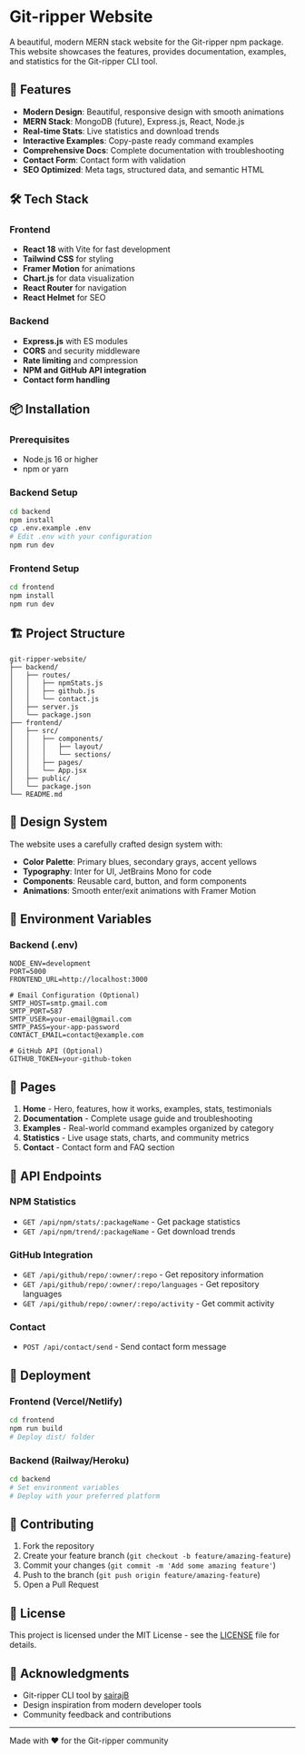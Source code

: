 # Git-ripper Website

A beautiful, modern MERN stack website for the Git-ripper npm package. This website showcases the features, provides documentation, examples, and statistics for the Git-ripper CLI tool.

## 🚀 Features

- **Modern Design**: Beautiful, responsive design with smooth animations
- **MERN Stack**: MongoDB (future), Express.js, React, Node.js
- **Real-time Stats**: Live statistics and download trends
- **Interactive Examples**: Copy-paste ready command examples
- **Comprehensive Docs**: Complete documentation with troubleshooting
- **Contact Form**: Contact form with validation
- **SEO Optimized**: Meta tags, structured data, and semantic HTML

## 🛠️ Tech Stack

### Frontend

- **React 18** with Vite for fast development
- **Tailwind CSS** for styling
- **Framer Motion** for animations
- **Chart.js** for data visualization
- **React Router** for navigation
- **React Helmet** for SEO

### Backend

- **Express.js** with ES modules
- **CORS** and security middleware
- **Rate limiting** and compression
- **NPM and GitHub API integration**
- **Contact form handling**

## 📦 Installation

### Prerequisites

- Node.js 16 or higher
- npm or yarn

### Backend Setup

```bash
cd backend
npm install
cp .env.example .env
# Edit .env with your configuration
npm run dev
```

### Frontend Setup

```bash
cd frontend
npm install
npm run dev
```

## 🏗️ Project Structure

```
git-ripper-website/
├── backend/
│   ├── routes/
│   │   ├── npmStats.js
│   │   ├── github.js
│   │   └── contact.js
│   ├── server.js
│   └── package.json
├── frontend/
│   ├── src/
│   │   ├── components/
│   │   │   ├── layout/
│   │   │   └── sections/
│   │   ├── pages/
│   │   └── App.jsx
│   ├── public/
│   └── package.json
└── README.md
```

## 🎨 Design System

The website uses a carefully crafted design system with:

- **Color Palette**: Primary blues, secondary grays, accent yellows
- **Typography**: Inter for UI, JetBrains Mono for code
- **Components**: Reusable card, button, and form components
- **Animations**: Smooth enter/exit animations with Framer Motion

## 🔧 Environment Variables

### Backend (.env)

```
NODE_ENV=development
PORT=5000
FRONTEND_URL=http://localhost:3000

# Email Configuration (Optional)
SMTP_HOST=smtp.gmail.com
SMTP_PORT=587
SMTP_USER=your-email@gmail.com
SMTP_PASS=your-app-password
CONTACT_EMAIL=contact@example.com

# GitHub API (Optional)
GITHUB_TOKEN=your-github-token
```

## 📄 Pages

1. **Home** - Hero, features, how it works, examples, stats, testimonials
2. **Documentation** - Complete usage guide and troubleshooting
3. **Examples** - Real-world command examples organized by category
4. **Statistics** - Live usage stats, charts, and community metrics
5. **Contact** - Contact form and FAQ section

## 🔗 API Endpoints

### NPM Statistics

- `GET /api/npm/stats/:packageName` - Get package statistics
- `GET /api/npm/trend/:packageName` - Get download trends

### GitHub Integration

- `GET /api/github/repo/:owner/:repo` - Get repository information
- `GET /api/github/repo/:owner/:repo/languages` - Get repository languages
- `GET /api/github/repo/:owner/:repo/activity` - Get commit activity

### Contact

- `POST /api/contact/send` - Send contact form message

## 🚀 Deployment

### Frontend (Vercel/Netlify)

```bash
cd frontend
npm run build
# Deploy dist/ folder
```

### Backend (Railway/Heroku)

```bash
cd backend
# Set environment variables
# Deploy with your preferred platform
```

## 🤝 Contributing

1. Fork the repository
2. Create your feature branch (`git checkout -b feature/amazing-feature`)
3. Commit your changes (`git commit -m 'Add some amazing feature'`)
4. Push to the branch (`git push origin feature/amazing-feature`)
5. Open a Pull Request

## 📝 License

This project is licensed under the MIT License - see the [LICENSE](LICENSE) file for details.

## 🙏 Acknowledgments

- Git-ripper CLI tool by [sairajB](https://github.com/sairajB)
- Design inspiration from modern developer tools
- Community feedback and contributions

---

Made with ❤️ for the Git-ripper community
